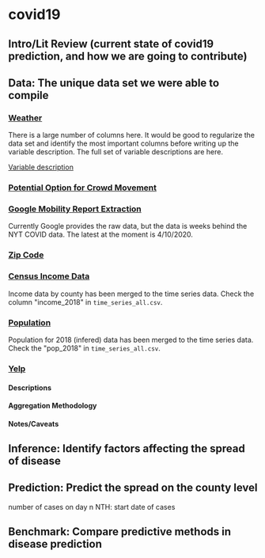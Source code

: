 # covid19

## Intro/Lit Review (current state of covid19 prediction, and how we are going to contribute)

## Data: The unique data set we were able to compile

### [Weather](https://developer.weathersource.com/tools/postman-collection-onpoint-api/)

There is a large number of columns here. It would be good to regularize the data set and identify the most important columns before writing up the variable description. The full set of variable descriptions are here. 

[Variable description](https://developer.weathersource.com/documentation/resources/get-points-onpoint_id-history/)

### [Potential Option for Crowd Movement](https://github.com/COVIDExposureIndices/COVIDExposureIndices?utm_source=wechat_session&utm_medium=social&utm_oi=667254872605331456#exposure-indices-derived-from-placeiq-movement-data)

### [Google Mobility Report Extraction](https://github.com/kylemcdonald/covid-mobility-data)
Currently Google provides the raw data, but the data is weeks behind the NYT COVID data. The latest at the moment is 4/10/2020.

### [Zip Code](https://simplemaps.com/data/us-zips)

### [Census Income Data](https://www.census.gov/data/tables/2019/demo/income-poverty/p60-266.html)
Income data by county has been merged to the time series data. Check the column "income_2018" in `time_series_all.csv`.

### [Population](https://www.census.gov/data/datasets/time-series/demo/popest/2010s-state-total.html#par_textimage_1873399417)
Population for 2018 (infered) data has been merged to the time series data. Check the "pop_2018" in `time_series_all.csv`.

### [Yelp](https://www.yelp.com/fusion)



#### Descriptions

#### Aggregation Methodology

#### Notes/Caveats

## Inference: Identify factors affecting the spread of disease

## Prediction: Predict the spread on the county level


number of cases on day n
NTH: start date of cases

## Benchmark: Compare predictive methods in disease prediction

